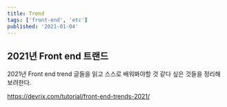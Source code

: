 ```yaml
---
title: Trend
tags: ['front-end', 'etc']
published: '2021-01-04'
---
```

## 2021년 Front end 트랜드
2021년 Front end trend 글들을 읽고 스스로 배워봐야할 것 같다 싶은 것들을 정리해보려한다.

https://devrix.com/tutorial/front-end-trends-2021/
